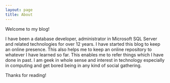 ```yaml
---
layout: page
title: About
---
```

Welcome to my blog!

I have been a database developer, administrator in Microsoft SQL Server and related technologies for over 12 years. I have started this blog to keep an online presence. This also helps me to keep an online repository to whatever I have learned so far. This enables me to refer things which I have done in past. I am geek in whole sense and interest in technology especially in computing and get bored being in any kind of social gathering. 

Thanks for reading!
